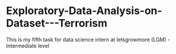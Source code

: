 # Exploratory-Data-Analysis-on-Dataset---Terrorism
This is my fifth task for data science intern at letsgrowmore (LGM) - Intermediate level
